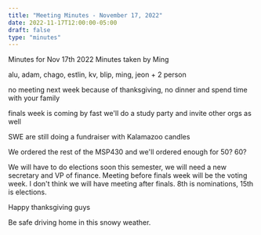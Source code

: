 ```yaml
---
title: "Meeting Minutes - November 17, 2022"
date: 2022-11-17T12:00:00-05:00
draft: false
type: "minutes"
---
```


Minutes for Nov 17th 2022
Minutes taken by Ming

alu, adam, chago, estlin, kv, blip, ming, jeon + 2 person

no meeting next week because of thanksgiving, no dinner and spend time with your family

finals week is coming by fast
we'll do a study party and invite other orgs as well

SWE are still doing a fundraiser with Kalamazoo candles

We ordered the rest of the MSP430 and we'll ordered enough for 50? 60?

We will have to do elections soon this semester, we will need a new secretary and VP of finance. Meeting before finals week will be the voting week. I don't think we will have meeting after finals. 8th is nominations, 15th is elections.

Happy thanksgiving guys 

Be safe driving home in this snowy weather. 